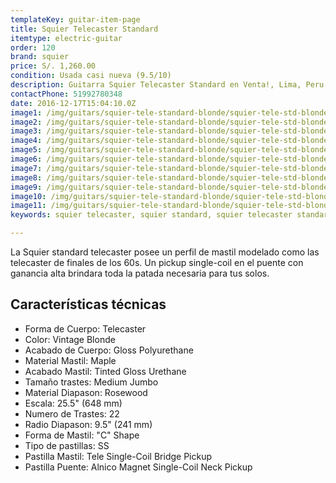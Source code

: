 ```yaml
---
templateKey: guitar-item-page
title: Squier Telecaster Standard
itemtype: electric-guitar
order: 120
brand: squier
price: S/. 1,260.00
condition: Usada casi nueva (9.5/10)
description: Guitarra Squier Telecaster Standard en Venta!, Lima, Peru
contactPhone: 51992780348
date: 2016-12-17T15:04:10.0Z
image1: /img/guitars/squier-tele-standard-blonde/squier-tele-std-blonde-01.jpg
image2: /img/guitars/squier-tele-standard-blonde/squier-tele-std-blonde-02.jpg
image3: /img/guitars/squier-tele-standard-blonde/squier-tele-std-blonde-03.jpg
image4: /img/guitars/squier-tele-standard-blonde/squier-tele-std-blonde-04.jpg
image5: /img/guitars/squier-tele-standard-blonde/squier-tele-std-blonde-05.jpg
image6: /img/guitars/squier-tele-standard-blonde/squier-tele-std-blonde-06.jpg
image7: /img/guitars/squier-tele-standard-blonde/squier-tele-std-blonde-07.jpg
image8: /img/guitars/squier-tele-standard-blonde/squier-tele-std-blonde-08.jpg
image9: /img/guitars/squier-tele-standard-blonde/squier-tele-std-blonde-09.jpg
image10: /img/guitars/squier-tele-standard-blonde/squier-tele-std-blonde-10.jpg
image11: /img/guitars/squier-tele-standard-blonde/squier-tele-std-blonde-11.jpg
keywords: squier telecaster, squier standard, squier telecaster standard

---
```

La Squier standard telecaster posee un perfil de mastil modelado como las telecaster de finales de los 60s. Un pickup single-coil en el puente con ganancia alta brindara toda la patada necesaria para tus solos.

## Características técnicas

* Forma de Cuerpo: Telecaster
* Color: Vintage Blonde
* Acabado de Cuerpo: Gloss Polyurethane
* Material Mastil: Maple
* Acabado Mastil: Tinted Gloss Urethane
* Tamaño trastes: Medium Jumbo
* Material Diapason: Rosewood
* Escala: 25.5" (648 mm)
* Numero de Trastes: 22
* Radio Diapason: 9.5" (241 mm)
* Forma de Mastil: "C" Shape
* Tipo de pastillas: SS
* Pastilla Mastil: Tele Single-Coil Bridge Pickup
* Pastilla Puente: Alnico Magnet Single-Coil Neck Pickup
